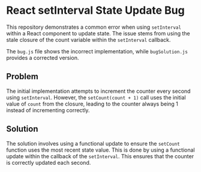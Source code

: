 # React setInterval State Update Bug

This repository demonstrates a common error when using `setInterval` within a React component to update state.  The issue stems from using the stale closure of the count variable within the `setInterval` callback. 

The `bug.js` file shows the incorrect implementation, while `bugSolution.js` provides a corrected version.

## Problem
The initial implementation attempts to increment the counter every second using `setInterval`. However, the `setCount(count + 1)` call uses the initial value of `count` from the closure, leading to the counter always being 1 instead of incrementing correctly. 

## Solution
The solution involves using a functional update to ensure the `setCount` function uses the most recent state value. This is done by using a functional update within the callback of the `setInterval`. This ensures that the counter is correctly updated each second. 
